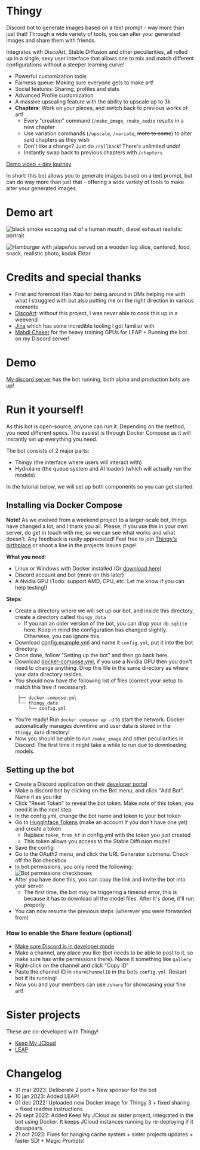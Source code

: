 # Thingy

Discord bot to generate images based on a text prompt - way more than just that! Through a wide variety of tools, you can alter your generated images and share them with friends.

Integrates with DiscoArt, Stable Diffusion and other peculiarities, all rolled up in a single, sexy user interface that allows one to mix and match different configurations without a steeper learning curve!

- Powerful customization tools
- Fairness queue: Making sure everyone gets to make art!
- Social features: Sharing, profiles and stats
- Advanced Profile customization
- A massive upscaling feature with the ability to upscale up to 3k
- **Chapters**: Work on your pieces, and switch back to previous works of art!
  - Every "creation" command (`/make_image`, `/make_audio` results in a new chapter
  - Use variation commands (`/upscale`, `/variate`, ~~more to come~~) to alter said chapters as they wish
  - Don't like a change? Just do `/rollback`! There's unlimited undo!
  - Instantly swap back to previous chapters with `/chapters`
    
[Demo video + dev journey](https://www.youtube.com/watch?v=epLF0OXTp-A)

In short: this bot allows you to generate images based on a text prompt, but can do way more than just that - offering a wide variety of tools to make alter your generated images.

# Demo art

![black smoke escaping out of a human mouth, diesel exhaust realistic portrait](https://cdn.discordapp.com/attachments/1015964690800726158/1047917600161681508/final.jpg)

![Hamburger with jalapeños served on a wooden log slice, centered, food, snack, realistic photo, kodak Ektar](https://cdn.discordapp.com/attachments/1015964690800726158/1047429960056447036/final.png)

# Credits and special thanks

 - First and foremost Han Xiao for being around in DMs helping me with what I struggled with but also putting me on the right direction in various moments
 - [DiscoArt](https://github.com/jina-ai/discoart): without this project, I was never able to cook this up in a weekend
 - [Jina](https://jina.ai) which has some incredible tooling I got familiar with
 - [Mahdi Chaker](https://twitter.com/MahdiMC) for the heavy training GPUs for LEAP + Running the bot on my Discord server!

# Demo

[My discord server](https://discord.gg/j4wQYhhvVd) has the bot running, both alpha and production bots are up!

# Run it yourself!

As this bot is open-source, anyone can run it. Depending on the method, you need different specs. The easiest is through Docker Compose as it will instantly set up everything you need.

The bot consists of 2 major parts:

- Thingy (the interface where users will interact with)
- Hydrolane (the queue system and AI loader) (which will actually run the models)

In the tutorial below, we will set up both components so you can get started.

## Installing via Docker Compose

**Note!** As we evolved from a weekend project to a larger-scale bot, things have changed a lot, and I thank you all. Please, if you use this in your own server, do get in touch with me, so we can see what works and what doesn't. Any feedback is really appreciated! Feel free to join [Thingy's birthplace](https://discord.gg/j4wQYhhvVd) or shoot a line in the projects Issues page!

**What you need**:

 - Linux or Windows with Docker installed (Or [download here](https://docs.docker.com/get-docker/))
 - Discord account and bot (more on this later)
 - A Nvidia GPU (Todo: support AMD, CPU, etc. Let me know if you can help testing!)

**Steps**:

 - Create a directory where we will set up our bot, and inside this directory, create a directory called `thingy_data`
    - If you ran an older version of the bot, you can drop your `db.sqlite` here. Keep in mind the configuration has changed slightly. Otherwise, you can ignore this.
 - Download [config.example.yml](config.example.yml) and name it `config.yml`, put it into the bot directory. 
 - Once done, follow "Setting up the bot" and then go back here.
 - Download [docker-compose.yml](docker-compose.yml), if you use a Nvidia GPU then you don't need to change anything. Drop this file in the same directory as where your data directory resides.
 - You should now have the following list of files (correct your setup to match this tree if necessary):
   ```
    ├── docker-compose.yml
    └── thingy_data
        └── config.yml
   ```
 - You're ready! Run `docker compose up -d` to start the network. Docker automatically manages downtime and user data is stored in the `thingy_data` directory!
 - Now you should be able to run `/make_image` and other peculiarities in Discord! The first time it might take a while to run due to downloading models.

## Setting up the bot

- Create a Discord application on their [developer portal](https://discord.com/developers/applications/me)
- Make a discord bot by clicking on the Bot menu, and click "Add Bot". Name it as you like
- Click "Reset Token" to reveal the bot token. Make note of this token, you need it in the next step
- In the config.yml, change the bot name and token to your bot token
- Go to [Hugginface Tokens](https://huggingface.co/settings/tokens) (make an account if you don't have one yet) and create a token
  - Replace `token_from_hf` in config.yml with the token you just created
  - This token allows you access to the Stable Diffusion model!
- Save the config
- Go to the OAuth2 menu, and click the URL Generator submenu. Check off the Bot checkbox
- In bot permissions, you only need the following:
    ![Bot permissions checkboxes](./extras/bot_perms.png)
- After you have done this, you can copy the link and invite the bot into your server
  - The first time, the bot may be triggering a timeout error, this is because it has to download all the model files. After it's done, it'll run properly
- You can now resume the previous steps (wherever you were forwarded from)

### How to enable the Share feature (optional)

- [Make sure Discord is in developer mode](https://www.howtogeek.com/714348/how-to-enable-or-disable-developer-mode-on-discord)
- Make a channel, any place you like (bot needs to be able to post to it, so make sure has write permissions there). Name it something like `gallery`
- Right-click on the channel and click "Copy ID"
- Paste the channel ID in `shareChannelID` in the bots `config.yml`. Restart bot if its running!
- Now you and your members can use `/share` for showcasing your fine art!

# Sister projects

These are co-developed with Thingy!

- [Keep My JCloud](https://github.com/peterwilli/KeepMyJCloud)
- [LEAP](https://github.com/peterwilli/sd-leap-booster)

# Changelog

 - 31 mar 2023: Deliberate 2 port + New sponsor for the bot
 - 10 jan 2023: Added LEAP!
 - 01 dec 2022: Uploaded new Docker image for Thingy 3 + fixed sharing + fixed readme instructions
 - 26 sept 2022: Added Keep My JCloud as sister project, integrated in the bot using Docker. It keeps JCloud instances running by re-deploying if it dissapears.
 - 21 oct 2022: Fixes for hanging cache system + sister projects updates + faster SD! + Magic Prompts!